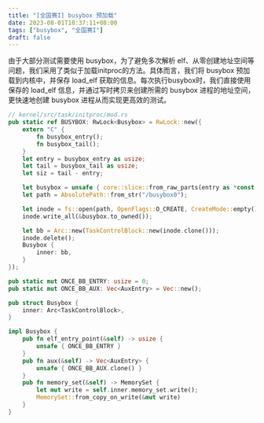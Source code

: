 ```yaml
---
title: "[全国赛I] busybox 预加载"
date: 2023-08-01T18:37:11+08:00
tags: ["busybox", "全国赛I"]
draft: false
---
```


由于大部分测试需要使用 busybox，为了避免多次解析 elf、从零创建地址空间等问题，我们采用了类似于加载initproc的方法。具体而言，我们将 busybox 预加载到内核中，并保存 load_elf 获取的信息。每次执行busybox时，我们直接使用保存的 load_elf 信息，并通过写时拷贝来创建所需的 busybox 进程的地址空间，更快速地创建 busybox 进程从而实现更高效的测试。

<!--more-->

```rust
// kernel/src/task/initproc/mod.rs
pub static ref BUSYBOX: RwLock<Busybox> = RwLock::new({
    extern "C" {
        fn busybox_entry();
        fn busybox_tail();
    }
    let entry = busybox_entry as usize;
    let tail = busybox_tail as usize;
    let siz = tail - entry;

    let busybox = unsafe { core::slice::from_raw_parts(entry as *const u8, siz) };
    let path = AbsolutePath::from_str("/busybox0");

    let inode = fs::open(path, OpenFlags::O_CREATE, CreateMode::empty()).expect("busybox0 create failed");
    inode.write_all(&busybox.to_owned());

    let bb = Arc::new(TaskControlBlock::new(inode.clone()));
    inode.delete();
    Busybox {
        inner: bb,
    }
});

pub static mut ONCE_BB_ENTRY: usize = 0;
pub static mut ONCE_BB_AUX: Vec<AuxEntry> = Vec::new();

pub struct Busybox {
    inner: Arc<TaskControlBlock>,
}

impl Busybox {
    pub fn elf_entry_point(&self) -> usize {
        unsafe { ONCE_BB_ENTRY }
    }
    pub fn aux(&self) -> Vec<AuxEntry> {
        unsafe { ONCE_BB_AUX.clone() }
    }
    pub fn memory_set(&self) -> MemorySet {
        let mut write = self.inner.memory_set.write();
        MemorySet::from_copy_on_write(&mut write)
    }
}
```
